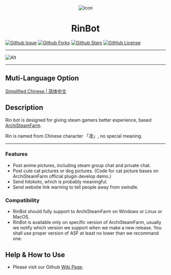 <div align="center">

![Icon](https://raw.githubusercontent.com/ShizukuWorld/rin-asf-bot/master/rin-asf-bot/Resource/logo.jpeg)

# RinBot
</div>

[![Github Issue](https://img.shields.io/github/issues/ShizukuWorld/rin-asf-bot)](https://github.com/ShizukuWorld/rin-asf-bot/issues)
[![Github Forks](https://img.shields.io/github/forks/ShizukuWorld/rin-asf-bot)](https://github.com/ShizukuWorld/rin-asf-bot/fork)
[![Github Stars](https://img.shields.io/github/stars/ShizukuWorld/rin-asf-bot)](https://github.com/ShizukuWorld/rin-asf-bot)
[![GitHub License](https://img.shields.io/github/license/ShizukuWorld/rin-asf-bot)](https://github.com/ShizukuWorld/rin-asf-bot/blob/master/LICENSE)

---

![Alt](https://repobeats.axiom.co/api/embed/61a2a479e454d603afe73c901b2342fc66c4846c.svg "Repobeats analytics image")

---

## Muti-Language Option
[Simplified Chinese | 简体中文](./README_zhs.md)  

## Description
Rin bot is designed for giving steam gamers better experience, based [ArchiSteamFarm](https://github.com/JustArchiNET/ArchiSteamFarm).

Rin is named from Chinese character 「凛」, no special meaning.

---

### Features
- Post anime pictures, including steam group chat and private chat.
- Post cute cat pictures or dog pictures. (Code for cat picture bases on ArchiSteamFarm official plugin develop demo.)
- Send hitokoto, which is probably meaningful.
- Send website link warning to tell people away from swindle.

### Compatibility
- RinBot should fully support to ArchiSteamFarm on Windows or Linux or MacOS.
- RinBot is available only on specific version of ArchiSteamFarm, usually we notify which version we support when we make a new release. You shall use proper version of ASF at least no lower than we recommand one.

## Help & How to Use
- Please visit our Github [Wiki Page](https://github.com/ShizukuWorld/rin-asf-bot/wiki).
